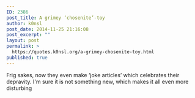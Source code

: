 ```yaml
---
ID: 2386
post_title: A grimey ‘chosenite’-toy
author: k0nsl
post_date: 2014-11-25 21:16:08
post_excerpt: ""
layout: post
permalink: >
  https://quotes.k0nsl.org/a-grimey-chosenite-toy.html
published: true
---
```

Frig sakes, now they even make ‘joke articles’ which celebrates their depravity. I'm sure it is not something new, which makes it all even more disturbing <img class='wpml_ico' alt='' src='http://quotes.k0nsl.org/wp-content/plugins/wp-monalisa/icons/wpml_yes.gif' />